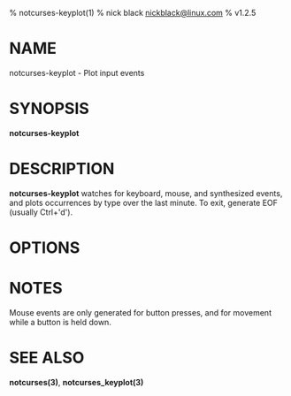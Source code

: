 % notcurses-keyplot(1)
% nick black <nickblack@linux.com>
% v1.2.5

# NAME

notcurses-keyplot - Plot input events

# SYNOPSIS

**notcurses-keyplot**

# DESCRIPTION

**notcurses-keyplot** watches for keyboard, mouse, and synthesized events, and
plots occurrences by type over the last minute. To exit, generate EOF (usually
Ctrl+'d').

# OPTIONS

# NOTES

Mouse events are only generated for button presses, and for movement while a
button is held down.

# SEE ALSO

**notcurses(3)**,
**notcurses_keyplot(3)**
